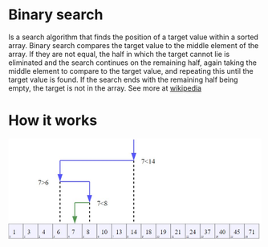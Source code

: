 # Binary search

Is a search algorithm that finds the position of a target value within a sorted array. Binary search compares the target value to the middle element of the array. If they are not equal, the half in which the target cannot lie is eliminated and the search continues on the remaining half, again taking the middle element to compare to the target value, and repeating this until the target value is found. If the search ends with the remaining half being empty, the target is not in the array. See more at [wikipedia](https://wikipedia.org/wiki/Binary_search_algorithm)

# How it works

![linear-search](https://github.com/davydsonsantana/algorithms-ts/blob/master/src/algorithms/binary-search/binary-search.jpg?raw=true)

